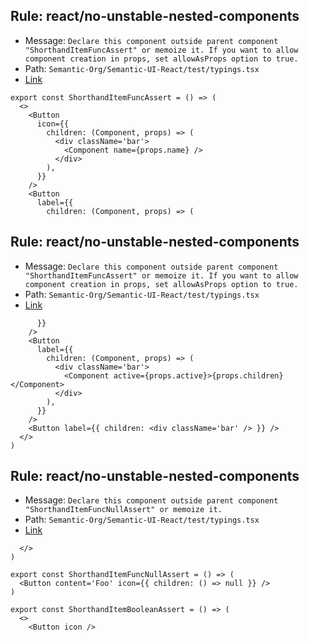 ## Rule: react/no-unstable-nested-components
- Message: `Declare this component outside parent component "ShorthandItemFuncAssert" or memoize it. If you want to allow component creation in props, set allowAsProps option to true.`
- Path: `Semantic-Org/Semantic-UI-React/test/typings.tsx`
- [Link](https://github.com/Semantic-Org/Semantic-UI-React/blob/HEAD/test/typings.tsx#L19-L23)
```tsx
export const ShorthandItemFuncAssert = () => (
  <>
    <Button
      icon={{
        children: (Component, props) => (
          <div className='bar'>
            <Component name={props.name} />
          </div>
        ),
      }}
    />
    <Button
      label={{
        children: (Component, props) => (
```

## Rule: react/no-unstable-nested-components
- Message: `Declare this component outside parent component "ShorthandItemFuncAssert" or memoize it. If you want to allow component creation in props, set allowAsProps option to true.`
- Path: `Semantic-Org/Semantic-UI-React/test/typings.tsx`
- [Link](https://github.com/Semantic-Org/Semantic-UI-React/blob/HEAD/test/typings.tsx#L28-L32)
```tsx
      }}
    />
    <Button
      label={{
        children: (Component, props) => (
          <div className='bar'>
            <Component active={props.active}>{props.children}</Component>
          </div>
        ),
      }}
    />
    <Button label={{ children: <div className='bar' /> }} />
  </>
)
```

## Rule: react/no-unstable-nested-components
- Message: `Declare this component outside parent component "ShorthandItemFuncNullAssert" or memoize it.`
- Path: `Semantic-Org/Semantic-UI-React/test/typings.tsx`
- [Link](https://github.com/Semantic-Org/Semantic-UI-React/blob/HEAD/test/typings.tsx#L40-L40)
```tsx
  </>
)

export const ShorthandItemFuncNullAssert = () => (
  <Button content='Foo' icon={{ children: () => null }} />
)

export const ShorthandItemBooleanAssert = () => (
  <>
    <Button icon />
```
